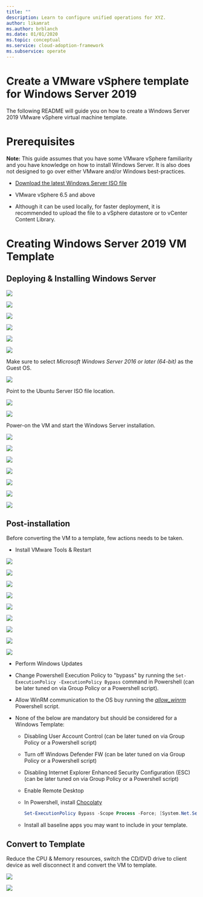 ```yaml
---
title: ""
description: Learn to configure unified operations for XYZ.
author: likamrat
ms.author: brblanch
ms.date: 01/01/2020
ms.topic: conceptual
ms.service: cloud-adoption-framework
ms.subservice: operate
---
```


# Create a VMware vSphere template for Windows Server 2019

The following README will guide you on how to create a Windows Server 2019 VMware vSphere virtual machine template. 

# Prerequisites

**Note:** This guide assumes that you have some VMware vSphere familiarity and you have knowledge on how to install Windows Server. It is also does not designed to go over either VMware and/or Windows best-practices. 

* [Download the latest Windows Server ISO file](https://www.microsoft.com/en-us/windows-server/trial)

* VMware vSphere 6.5 and above

* Although it can be used locally, for faster deployment, it is recommended to upload the file to a vSphere datastore or to vCenter Content Library. 

# Creating Windows Server 2019 VM Template

## Deploying & Installing Windows Server

![](../img/vmware_winsrv2k19_template/01.png)

![](../img/vmware_winsrv2k19_template/02.png)

![](../img/vmware_winsrv2k19_template/03.png)

![](../img/vmware_winsrv2k19_template/04.png)

![](../img/vmware_winsrv2k19_template/05.png)

![](../img/vmware_winsrv2k19_template/06.png)

Make sure to select *Microsoft Windows Server 2016 or later (64-bit)* as the Guest OS. 

![](../img/vmware_winsrv2k19_template/07.png)

Point to the Ubuntu Server ISO file location. 

![](../img/vmware_winsrv2k19_template/08.png)

![](../img/vmware_winsrv2k19_template/09.png)

Power-on the VM and start the Windows Server installation. 

![](../img/vmware_winsrv2k19_template/10.png)

![](../img/vmware_winsrv2k19_template/11.png)

![](../img/vmware_winsrv2k19_template/12.png)

![](../img/vmware_winsrv2k19_template/13.png)

![](../img/vmware_winsrv2k19_template/14.png)

![](../img/vmware_winsrv2k19_template/15.png)

![](../img/vmware_winsrv2k19_template/16.png)

## Post-installation 

Before converting the VM to a template, few actions needs to be taken.

* Install VMware Tools & Restart

![](../img/vmware_winsrv2k19_template/17.png)

![](../img/vmware_winsrv2k19_template/18.png)

![](../img/vmware_winsrv2k19_template/19.png)

![](../img/vmware_winsrv2k19_template/20.png)

![](../img/vmware_winsrv2k19_template/21.png)

![](../img/vmware_winsrv2k19_template/22.png)

![](../img/vmware_winsrv2k19_template/23.png)

![](../img/vmware_winsrv2k19_template/24.png)

![](../img/vmware_winsrv2k19_template/25.png)

* Perform Windows Updates

* Change Powershell Execution Policy to "bypass" by running the ```Set-ExecutionPolicy -ExecutionPolicy Bypass``` command in Powershell (can be later tuned on via Group Policy or a Powershell script).

* Allow WinRM communication to the OS buy running the [*allow_winrm*](../vmware/winsrv/terraform/scripts/allow_winrm.ps1) Powershell script. 

* None of the below are mandatory but should be considered for a Windows Template:

    - Disabling User Account Control (can be later tuned on via Group Policy or a Powershell script)
    - Turn off Windows Defender FW (can be later tuned on via Group Policy or a Powershell script)
    - Disabling Internet Explorer Enhanced Security Configuration (ESC) (can be later tuned on via Group Policy or a Powershell script)
    - Enable Remote Desktop
    - In Powershell, install [Chocolaty](https://chocolatey.org/install)

        ```powershell
        Set-ExecutionPolicy Bypass -Scope Process -Force; [System.Net.ServicePointManager]::SecurityProtocol = [System.Net.ServicePointManager]::SecurityProtocol -bor 3072; iex ((New-Object System.Net.WebClient).DownloadString('https://chocolatey.org/install.ps1'))
        ```

    - Install all baseline apps you may want to include in your template.

## Convert to Template

Reduce the CPU & Memory resources, switch the CD/DVD drive to client device as well disconnect it and convert the VM to template.

![](../img/vmware_winsrv2k19_template/26.png)

![](../img/vmware_winsrv2k19_template/27.png)